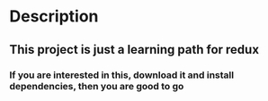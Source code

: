 # Description

## This project is just a learning path for redux

### If you are interested in this, download it and install dependencies, then you are good to go

